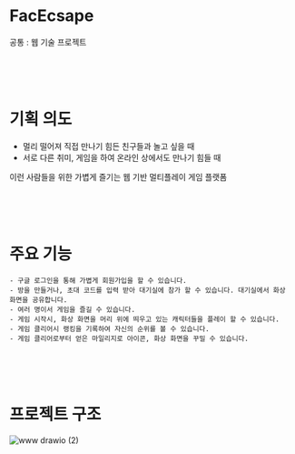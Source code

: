 
# FacEcsape
 공통 : 웹 기술 프로젝트


<br/>

<br/>
<br/>

# 기획 의도 
- 멀리 떨어져 직접 만나기 힘든 친구들과 놀고 싶을 때
- 서로 다른 취미, 게임을 하여 온라인 상에서도 만나기 힘들 때

이런 사람들을 위한 가볍게 즐기는 웹 기반 멀티플레이 게임 플랫폼

<br/>

<br/>
<br/>

# 주요 기능
    - 구글 로그인을 통해 가볍게 회원가입을 할 수 있습니다.
    - 방을 만들거나, 초대 코드를 입력 받아 대기실에 참가 할 수 있습니다. 대기실에서 화상 화면을 공유합니다.
    - 여러 명이서 게임을 즐길 수 있습니다.
    - 게임 시작시, 화상 화면을 머리 위에 띄우고 있는 캐릭터들을 플레이 할 수 있습니다.
    - 게임 클리어시 랭킹을 기록하여 자신의 순위를 볼 수 있습니다. 
    - 게임 클리어로부터 얻은 마일리지로 아이콘, 화상 화면을 꾸밀 수 있습니다.


<br/>

<br/>
<br/>

# 프로젝트 구조
![www drawio (2)](https://github.com/icu222/Postnanta.github.io/assets/29039922/6a96b33a-d125-4a5c-bc04-e7e75cac0836)
